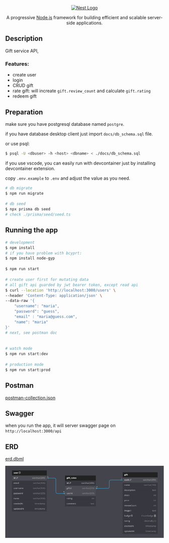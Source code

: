 <p align="center">
  <a href="http://nestjs.com/" target="blank"><img src="https://nestjs.com/img/logo-small.svg" width="200" alt="Nest Logo" /></a>
</p>

[circleci-image]: https://img.shields.io/circleci/build/github/nestjs/nest/master?token=abc123def456
[circleci-url]: https://circleci.com/gh/nestjs/nest

  <p align="center">A progressive <a href="http://nodejs.org" target="_blank">Node.js</a> framework for building efficient and scalable server-side applications.</p>

## Description

Gift service API, 

### Features:
- create user
- login
- CRUD gift
- rate gift: will increate `gift.review_count` and calculate `gift.rating`
- redeem gift


## Preparation  
make sure you have postgresql database named `postgre`.  

if you have database desktop client 
just import `docs/db_schema.sql` file.  

or use psql:
```bash
$ psql -U <dbuser> -h <host> <dbname> < ./docs/db_schema.sql
```

if you use vscode, you can easily run with devcontainer just by installing devcontainer extension.

copy `.env.example` to `.env` and adjust the value as you need.

```bash
# db migrate
$ npm run migrate

# db seed
$ npx prisma db seed
# check ./prisma/seed/seed.ts
```

## Running the app

```bash
# development
$ npm install
# if you have problem with bcyprt:
$ npm install node-gyp 

$ npm run start

# create user first for mutating data
# all gift api guarded by jwt bearer token, except read api
$ curl --location 'http://localhost:3000/users' \
--header 'Content-Type: application/json' \
--data-raw '{
    "username": "maria",
    "password": "guess",
    "email" : "maria@guess.com",
    "name": "maria"
}'
# next, see postman doc


# watch mode
$ npm run start:dev

# production mode
$ npm run start:prod
```


## Postman
[postman-collection.json](./docs/RollingGlorry.postman_collection.json)  

## Swagger
when you run the app, it will server swagger page on `http://localhost:3000/api`

## ERD
[erd.dbml](./docs/erd.dbml)

![ERD](./docs/ERD.png "ERD")